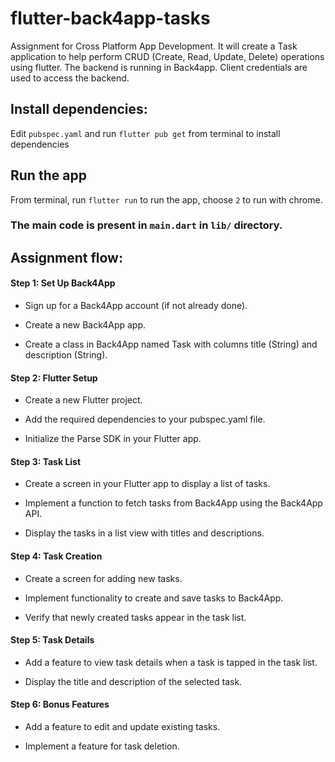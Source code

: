 # flutter-back4app-tasks
Assignment for Cross Platform App Development. It will create a Task application to help perform CRUD (Create, Read, Update, Delete) operations using flutter. The backend is running in Back4app. Client credentials are used to access the backend.

## Install dependencies:
Edit `pubspec.yaml` and run `flutter pub get` from terminal to install dependencies

## Run the app
From terminal, run `flutter run` to run the app, choose `2` to run with chrome.

### The main code is present in `main.dart` in `lib/` directory.

## Assignment flow:

#### Step 1: Set Up Back4App

-  Sign up for a Back4App account (if not already done).
  
-  Create a new Back4App app.
  
-  Create a class in Back4App named Task with columns title (String) and description (String).

#### Step 2: Flutter Setup

-  Create a new Flutter project.
  
-  Add the required dependencies to your pubspec.yaml file.
  
-  Initialize the Parse SDK in your Flutter app.

#### Step 3: Task List

-  Create a screen in your Flutter app to display a list of tasks.
  
-  Implement a function to fetch tasks from Back4App using the Back4App API.
  
-  Display the tasks in a list view with titles and descriptions.

#### Step 4: Task Creation

-  Create a screen for adding new tasks.
  
-  Implement functionality to create and save tasks to Back4App.
  
-  Verify that newly created tasks appear in the task list.

#### Step 5: Task Details

-  Add a feature to view task details when a task is tapped in the task list.

-  Display the title and description of the selected task.

#### Step 6: Bonus Features

-  Add a feature to edit and update existing tasks.

-  Implement a feature for task deletion.
